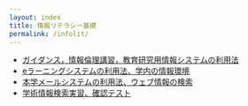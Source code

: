```yaml
---
layout: index
title: 情報リテラシー基礎
permalink: /infolit/
---
```


-   [ガイダンス，情報倫理講習，教育研究用情報システムの利用法](../contents/infolit/01/index.html)
-   [eラーニングシステムの利用法、学内の情報環境](../contents/infolit/02/index.html)
-   [本学メールシステムの利用法、ウェブ情報の検索](../contents/infolit/03/index.html)
-   [学術情報検索実習、確認テスト](../contents/infolit/04/index.html)
